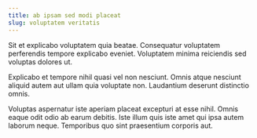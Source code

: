 ```yaml
---
title: ab ipsam sed modi placeat
slug: voluptatem veritatis
---
```


Sit et explicabo voluptatem quia beatae. Consequatur voluptatem perferendis tempore explicabo eveniet. Voluptatem minima reiciendis sed voluptas dolores ut.

Explicabo et tempore nihil quasi vel non nesciunt. Omnis atque nesciunt aliquid autem aut ullam quia voluptate non. Laudantium deserunt distinctio omnis.

Voluptas aspernatur iste aperiam placeat excepturi at esse nihil. Omnis eaque odit odio ab earum debitis. Iste illum quis iste amet qui ipsa autem laborum neque. Temporibus quo sint praesentium corporis aut.
